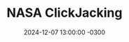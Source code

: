 ---
title: "NASA ClickJacking"
date: 2024-12-07 13:00:00 -0300
categories: [Vulnerability]
tags: [ClickJacking]
---